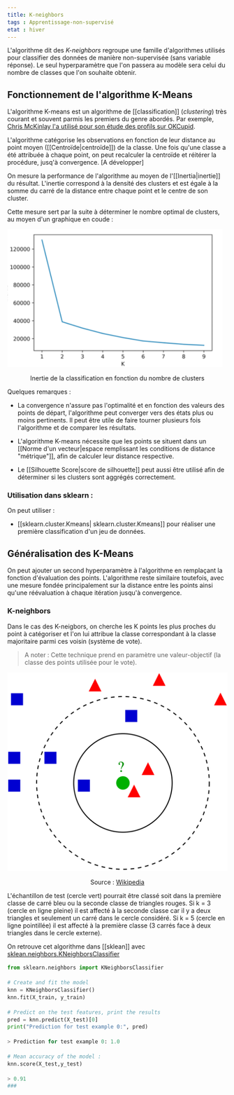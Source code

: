 ```yaml
---
title: K-neighbors
tags : Apprentissage-non-supervisé
etat : hiver
---
```


L'algorithme dit des *K-neighbors* regroupe une famille d'algorithmes utilisés pour classifier des données de manière non-supervisée (sans variable réponse). Le seul hyperparamètre que l'on passera au modèle sera celui du nombre de classes que l'on souhaite obtenir.

## Fonctionnement de l'algorithme K-Means
L'algorithme K-means est un algorithme de [[classification]] (*clustering*) très courant et souvent parmis les premiers du genre abordés. Par exemple, [Chris McKinlay l'a utilisé pour son étude des profils sur OKCupid](https://www.wired.com/2014/01/how-to-hack-okcupid/). 

L'algorithme catégorise les observations en fonction de leur distance au point moyen ([[Centroïde\|centroïde]]) de la classe. Une fois qu'une classe a été attribuée à chaque point, on peut recalculer la centroïde et réitérer la procédure, jusq'à convergence. \[A développer]

On mesure la performance de l'algorithme au moyen de l'[[Inertia|inertie]] du résultat. L'inertie correspond à la densité des clusters et est égale à la somme du carré de la distance entre chaque point et le centre de son cluster. 

Cette mesure sert par la suite à déterminer le nombre optimal de clusters, au moyen d'un graphique en coude :

![elbow](/assets/img/kmeanselbow.png#center)
<div align="center">
  Inertie de la classification en fonction du nombre de clusters
</div>

Quelques remarques :

- La convergence n'assure pas l'optimalité et en fonction des valeurs des points de départ, l'algorithme peut converger vers des états plus ou moins pertinents. Il peut être utile de faire tourner plusieurs fois l'algorithme et de comparer les résultats.

- L'algorithme K-means nécessite que les points se situent dans un [[Norme d'un vecteur\|espace remplissant les conditions de distance "métrique"]], afin de calculer leur distance respective.

- Le [[Silhouette Score\|score de silhouette]] peut aussi être utilisé afin de déterminer si les clusters sont aggrégés correctement.

### Utilisation dans sklearn :

On peut utiliser :
- [[sklearn.cluster.Kmeans\| sklearn.cluster.Kmeans]] pour réaliser une première classification d'un jeu de données.

## Généralisation des K-Means

On peut ajouter un second hyperparamètre à l'algorithme en remplaçant la fonction d'évaluation des points. L'algorithme reste similaire toutefois, avec une mesure fondée principalement sur la distance entre les points ainsi qu'une réévaluation à chaque itération jusqu'à convergence.

### K-neighbors

Dans le cas des K-neigbors, on cherche les K points les plus proches du point à catégoriser et l'on lui attribue la classe correspondant à la classe majoritaire parmi ces voisin (système de vote). 

> A noter : Cette technique prend en paramètre une valeur-objectif (la classe des points utilisée pour le vote).

![kneighbors](/assets/img/kneigbors.png#center)

<div align="center">
 Source : <a href="https://fr.wikipedia.org/wiki/M%C3%A9thode_des_k_plus_proches_voisins">Wikipedia</a>
</div>

L'échantillon de test (cercle vert) pourrait être classé soit dans la première classe de carré bleu ou la seconde classe de triangles rouges. Si k = 3 (cercle en ligne pleine) il est affecté à la seconde classe car il y a deux triangles et seulement un carré dans le cercle considéré. Si k = 5 (cercle en ligne pointillée) il est affecté à la première classe (3 carrés face à deux triangles dans le cercle externe).

On retrouve cet algorithme dans [[sklean]] avec [sklean.neighbors.KNeighborsClassifier](https://scikit-learn.org/stable/modules/generated/sklearn.neighbors.KNeighborsClassifier.html#sklearn.neighbors.KNeighborsClassifier)

```python
from sklearn.neighbors import KNeighborsClassifier

# Create and fit the model
knn = KNeighborsClassifier()
knn.fit(X_train, y_train)

# Predict on the test features, print the results
pred = knn.predict(X_test)[0]
print("Prediction for test example 0:", pred)

> Prediction for test example 0: 1.0

# Mean accuracy of the model :
knn.score(X_test,y_test)

> 0.91
###